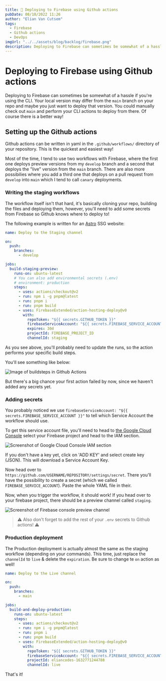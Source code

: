 ```yaml
---
title: 🚀 Deploying to Firebase using Github actions
pubDate: 08/10/2022 11:26
author: "Elian Van Cutsem"
tags:
  - Firebase
  - Github actions
  - DevOps
imgUrl: "../../assets/blog/backlog/firebase.png"
description: Deploying to Firebase can sometimes be somewhat of a hassle if you're using the CLI. There is a better way using some sort of CI/CD, Github actions is one example explained here.
---
```


# Deploying to Firebase using Github actions

Deploying to Firebase can sometimes be somewhat of a hassle if you're using the CLI. Your local version may differ from the `main` branch on your repo and maybe you just want to deploy that version. You could manually check out `main` and perform your CLI actions to deploy from there. Of course there is a better way!

## Setting up the Github actions

Github actions can be written in yaml in the `.github/workflows/` directory of your repository. This is the quickest and easiest way!

Most of the time, I tend to use two workflows with Firebase, where the first one deploys preview versions from my `develop` branch and a second that deploys the "live" version from the `main` branch. There are also more possibilies where you add a third one that deploys on a pull request from `develop` into `main` which I tend to call `canary` deployments.

### Writing the staging workflows

The workflow itself isn't that hard, it's basically cloning your repo, building the files and deploying them, however, you'll need to add some secrets from Firebase so Github knows where to deploy to!

The following example is written for an [Astro](https://astro.build) SSG website:

```yaml
name: Deploy to the Staging channel

on:
  push:
    branches:
      - develop

jobs:
  build-staging-preview:
    runs-on: ubuntu-latest
    # You can also add environmental secrets (.env)
    # environment: production
    steps:
      - uses: actions/checkout@v2
      - run: npm i -g pnpm@latest
      - run: pnpm i
      - run: pnpm build
      - uses: FirebaseExtended/action-hosting-deploy@v0
        with:
          repoToken: "${{ secrets.GITHUB_TOKEN }}"
          firebaseServiceAccount: "${{ secrets.FIREBASE_SERVICE_ACCOUNT` }}"
          expires: 30d
          projectId: FIREBASE_PROJECT_ID
          channelId: staging
```

As you see above, you'll probably need to update the runs, so the action performs your specific build steps.

You'll see something like below:

![Image of buildsteps in Github Actions](https://i.imgur.com/GlYNxyc.png)

But there's a big chance your first action failed by now, since we haven't added any secrets yet.

### Adding secrets

You probably noticed we use `firebaseServiceAccount: "${{ secrets.FIREBASE_SERVICE_ACCOUNT }}"` to tell which Service Account the workflow should use.

To get this service account file, you'll need to head to [the Google Cloud Console](https://console.cloud.google.com) select your Firebase project and head to the IAM section.

![Screenshot of Google Cloud Console IAM section](https://i.imgur.com/PmVslOS.png)

If you don't have a key yet, click on 'ADD KEY' and select create key (JSON). This will download a Service Account Key.

Now head over to `https://github.com/USERNAME/REPOSITORY/settings/secret`. There you'll have the possibility to create a secret (which we called `FIREBASE_SERVICE_ACCOUNT`). Paste the whole YAML file in their.

Now, when you trigger the workflow, it should work! If you head over to your firebase project, there should be a preview channel called `staging`.

![Screenshot of Firebase console preview channel](https://i.imgur.com/fHIrSdP.png)

> ⚠️ Also don't forget to add the rest of your `.env` secrets to Github actions! ⚠ ️

### Production deployment

The Production deployment is actually almost the same as the staging workflow (depending on your commands). This time, just replace the `channelId` to `live` & delete the `expiration`. Be sure to change te `on` action as well!

```yaml
name: Deploy to the Live channel

on:
  push:
    branches:
      - main

jobs:
  build-and-deploy-production:
    runs-on: ubuntu-latest
    steps:
      - uses: actions/checkout@v2
      - run: npm i -g pnpm@latest
      - run: pnpm i
      - run: pnpm build
      - uses: FirebaseExtended/action-hosting-deploy@v0
        with:
          repoToken: "${{ secrets.GITHUB_TOKEN }}"
          firebaseServiceAccount: "${{ secrets.FIREBASE_SERVICE_ACCOUNT }}"
          projectId: eliancodes-1632771244788
          channelId: live
```

That's it!
